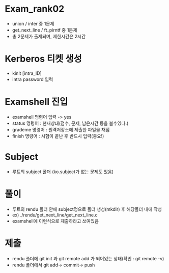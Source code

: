 # Exam_rank02
 - union / inter 중 1문제
 - get_next_line / ft_pirntf 중 1문제
 - 총 2문제가 출제되며, 제한시간은 2시간

#  Kerberos 티켓 생성
 - kinit [intra_ID]
 - intra password 입력

# Examshell 진입
 - examshell 명령어 입력 -> yes
 - status 명령어 : 현재상태(점수, 문제, 남은시간 등을 볼수있다.)
 - grademe 명령어 : 원격저장소에 제출한 파일을 채점
 - finish 명령어 : 시험이 끝난 후 반드시 입력(중요!)

# Subject
 - 루트의 subject 폴더 (ko.subject가 없는 문제도 있음)

# 풀이
 - 루트의 rendu 폴더 안에 subject명으로 폴더 생성(mkdir) 후 해당폴더 내에 작성
 - ex) ./rendu/get_next_line/get_next_line.c
 - examshell에 이런식으로 제출하라고 쓰여있음

# 제출
 - rendu 폴더에 git init 과 git remote add 가 되어있는 상태(확인 : git remote -v)
 - rendu 폴더에서 git add-> commit-> push
